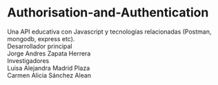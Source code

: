 # Authorisation-and-Authentication
Una API educativa con Javascript y tecnologías relacionadas (Postman, mongodb, express etc).
<br>
Desarrollador principal
<br>
Jorge Andres Zapata Herrera
<br>
Investigadores
<br>
Luisa Alejandra Madrid Plaza
<br>
Carmen Alicia Sánchez Alean
